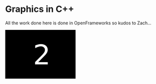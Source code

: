 # Graphics in C++
All the work done here is done in OpenFrameworks so kudos to Zach...

<p float="left">
  <img src="https://github.com/iamnotahumanbecauseiamabot/graphics-in-c-/blob/master/gifs/bruh.gif" width="225" />
